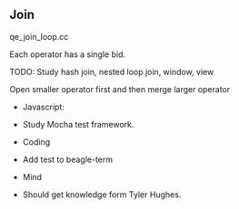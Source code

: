 Join
----

qe_join_loop.cc

Each operator has a single bid.

TODO: Study hash join, nested loop join, window, view


Open smaller operator first and then merge larger operator


* Javascript:
- Study Mocha test framework.

* Coding
- Add test to beagle-term

* Mind
- Should get knowledge form Tyler Hughes.
